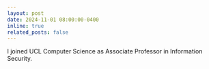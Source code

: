 ```yaml
---
layout: post
date: 2024-11-01 08:00:00-0400
inline: true
related_posts: false
---
```


I joined UCL Computer Science as Associate Professor in Information Security.